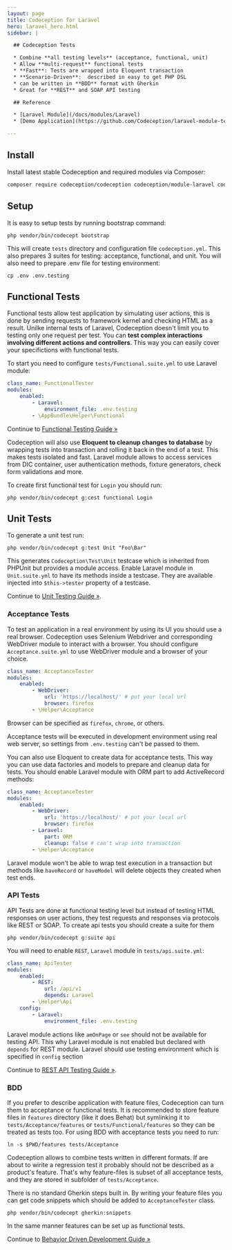 ```yaml
---
layout: page
title: Codeception for Laravel
hero: laravel_hero.html
sidebar: |

  ## Codeception Tests

  * Combine **all testing levels** (acceptance, functional, unit)
  * Allow **multi-request** functional tests
  * **Fast**: Tests are wrapped into Eloquent transaction
  * **Scenario-Driven**:  described in easy to get PHP DSL
  * can be written in **BDD** format with Gherkin
  * Great for **REST** and SOAP API testing

  ## Reference

  * [Laravel Module](/docs/modules/Laravel) 
  * [Demo Application](https://github.com/Codeception/laravel-module-tests)

---
```


## Install

Install latest stable Codeception and required modules via Composer:

```bash
composer require codeception/codeception codeception/module-laravel codeception/module-rest codeception/module-webdriver codeception/module-asserts --dev

```

## Setup

It is easy to setup tests by running bootstrap command:

```
php vendor/bin/codecept bootstrap
```

This will create `tests` directory and configuration file `codeception.yml`. This also prepares 3 suites for testing: acceptance, functional, and unit. You will also need to prepare .env file for testing environment:

```
cp .env .env.testing
```

## Functional Tests

Functional tests allow test application by simulating user actions, this is done by sending requests to framework kernel and checking HTML as a result. Unilke internal tests of Laravel, Codeception doesn't limit you to testing only one request per test. You can **test complex interactions involving different actions and controllers**. This way you can easily cover your specifictions with functional tests.

To start you need to configure `tests/Functional.suite.yml` to use Laravel module:

```yaml
class_name: FunctionalTester
modules:
    enabled:
        - Laravel:
            environment_file: .env.testing
        - \AppBundle\Helper\Functional
```


<div class="alert alert-warning">
  <span class="glyphicon glyphicon-info-sign" aria-hidden="true"></span>
  Continue to <a href="https://codeception.com/docs/04-FunctionalTests">Functional Testing Guide &raquo;</a>
</div>

Codeception will also use **Eloquent to cleanup changes to database** by wrapping tests into transaction and rolling it back in the end of a test. This makes tests isolated and fast. Laravel module allows to access services from DIC container, user authentication methods, fixture generators, check form validations and more. 

To create first functional test for `Login` you should run:

```
php vendor/bin/codecept g:cest functional Login
```

## Unit Tests

To generate a unit test run:

```
php vendor/bin/codecept g:test Unit "Foo\Bar"
```
This generates `Codeception\Test\Unit` testcase which is inherited from PHPUnit but provides a module access.
Enable Laravel module in `Unit.suite.yml` to have its methods inside a testcase. They are available injected into `$this->tester` property of a testcase.

<div class="alert alert-warning">
  <span class="glyphicon glyphicon-info-sign" aria-hidden="true"></span>
  Continue to <a href="https://codeception.com/docs/05-UnitTests">Unit Testing Guide &raquo;</a>.
</div>


### Acceptance Tests

To test an application in a real environment by using its UI you should use a real browser. Codeception uses Selenium Webdriver and corresponding WebDriver module to interact with a browser. You should configure `Acceptance.suite.yml` to use WebDriver module and a browser of your choice. 

```yaml
class_name: AcceptanceTester
modules:
    enabled:
        - WebDriver:
            url: 'https://localhost/' # put your local url
            browser: firefox
        - \Helper\Acceptance            
```

Browser can be specified as `firefox`, `chrome`, or others. 

Acceptance tests will be executed in development environment using real web server, so settings from `.env.testing` can't be passed to them. 

You can also use Eloquent to create data for acceptance tests. This way you can use data factories and models to prepare and cleanup data for tests. You should enable Laravel module with ORM part to add ActiveRecord methods:

```yaml
class_name: AcceptanceTester
modules:
    enabled:
        - WebDriver:
            url: 'https://localhost/' # put your local url
            browser: firefox
        - Laravel:
            part: ORM
            cleanup: false # can't wrap into transaction
        - \Helper\Acceptance            
```

Laravel module won't be able to wrap test execution in a transaction but methods like `haveRecord` or `haveModel` will delete objects they created when test ends. 

### API Tests

API Tests are done at functional testing level but instead of testing HTML responses on user actions, they test requests and responses via protocols like REST or SOAP. To create api tests you should create a suite for them

```
php vendor/bin/codecept g:suite api
```

You will need to enable `REST`, `Laravel` module in `tests/api.suite.yml`:

```yaml
class_name: ApiTester
modules:
    enabled:
        - REST:
            url: /api/v1
            depends: Laravel
        - \Helper\Api
    config:
        - Laravel:
            environment_file: .env.testing

```

Laravel module actions like `amOnPage` or `see` should not be available for testing API. This why Laravel module is not enabled but declared with `depends` for REST module. Laravel should use testing environment which is specified in `config` section


<div class="alert alert-warning">
  <span class="glyphicon glyphicon-info-sign" aria-hidden="true"></span>
  Continue to <a href="https://codeception.com/docs/10-APITesting#REST-API">REST API Testing Guide &raquo;</a>.
</div>

### BDD

If you prefer to describe application with feature files, Codeception can turn them to acceptance or functional tests. It is recommended to store feature files in `features` directory (like it does Behat) but symlinking it to `tests/Acceptance/features` or `tests/Functional/features` so they can be treated as tests too. For using BDD with acceptance tests you need to run:

```
ln -s $PWD/features tests/Acceptance
```

Codeception allows to combine tests written in different formats. If are about to wirite a regression test it probably should not be described as a product's feature. That's why feature-files is subset of all acceptance tests, and they are stored in subfolder of `tests/Acceptance`. 

There is no standard Gherkin steps built in. By writing your feature files you can get code snippets which should be added to `AcceptanceTester` class. 

```
php vendor/bin/codecept gherkin:snippets
```

In the same manner features can be set up as functional tests.

<div class="alert alert-warning">
  <span class="glyphicon glyphicon-info-sign" aria-hidden="true"></span>
  Continue to <a href="https://codeception.com/docs/07-BDD">Behavior Driven Development Guide &raquo;</a>
</div>

